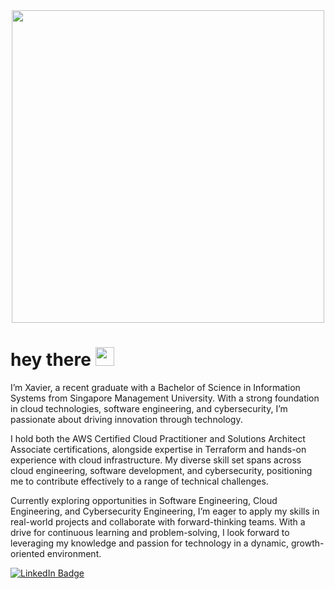 <div id="header" align="center">
  <img src="https://media.giphy.com/media/7srpeY4TZMrO8/giphy.gif" width="500"/>
</div>

<h1>
  hey there
  <img src="https://media.giphy.com/media/hvRJCLFzcasrR4ia7z/giphy.gif" width="30px"/>
</h1>

I’m Xavier, a recent graduate with a Bachelor of Science in Information Systems from Singapore Management University. With a strong foundation in cloud technologies, software engineering, and cybersecurity, I’m passionate about driving innovation through technology.

I hold both the AWS Certified Cloud Practitioner and Solutions Architect Associate certifications, alongside expertise in Terraform and hands-on experience with cloud infrastructure. My diverse skill set spans across cloud engineering, software development, and cybersecurity, positioning me to contribute effectively to a range of technical challenges.

Currently exploring opportunities in Software Engineering, Cloud Engineering, and Cybersecurity Engineering, I’m eager to apply my skills in real-world projects and collaborate with forward-thinking teams. With a drive for continuous learning and problem-solving, I look forward to leveraging my knowledge and passion for technology in a dynamic, growth-oriented environment.


<div>
  <a href="https://www.linkedin.com/in/xavierngzh/">
    <img src="https://img.shields.io/badge/LinkedIn-blue?style=for-the-badge&logo=linkedin&logoColor=white" alt="LinkedIn Badge"/>
  </a>
</div>
